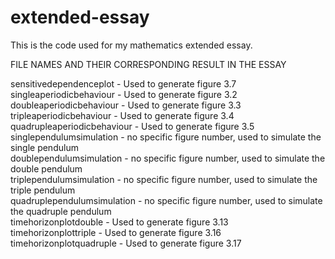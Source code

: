 # extended-essay
This is the code used for my mathematics extended essay.

FILE NAMES AND THEIR CORRESPONDING RESULT IN THE ESSAY

sensitivedependenceplot - Used to generate figure 3.7                                        
singleaperiodicbehaviour - Used to generate figure 3.2                                        
doubleaperiodicbehaviour - Used to generate figure 3.3                                        
tripleaperiodicbehaviour - Used to generate figure 3.4                                        
quadrupleaperiodicbehaviour - Used to generate figure 3.5                                        
singlependulumsimulation - no specific figure number, used to simulate the single pendulum                                        
doublependulumsimulation - no specific figure number, used to simulate the double pendulum                                        
triplependulumsimulation - no specific figure number, used to simulate the triple pendulum                                        
quadruplependulumsimulation - no specific figure number, used to simulate the quadruple pendulum                                        
timehorizonplotdouble - Used to generate figure 3.13                                        
timehorizonplottriple - Used to generate figure 3.16                                        
timehorizonplotquadruple - Used to generate figure 3.17                                        
